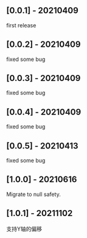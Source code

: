 ## [0.0.1] - 20210409

first release

## [0.0.2] - 20210409

fixed some bug

## [0.0.3] - 20210409

fixed some bug

## [0.0.4] - 20210409

fixed some bug

## [0.0.5] - 20210413

fixed some bug

## [1.0.0] - 20210616

Migrate to null safety.
## [1.0.1] - 20211102
支持Y轴的偏移
